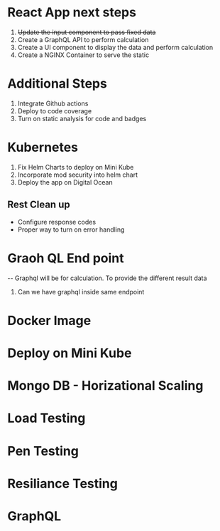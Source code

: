 # React App next steps
1. ~~Update the input component to pass fixed data~~
2. Create a GraphQL API to perform calculation
3. Create a UI component to display the data and perform calculation
4. Create a NGINX Container to serve the static

# Additional Steps
1. Integrate Github actions
2. Deploy to code coverage
3. Turn on static analysis for code and badges


# Kubernetes 
1. Fix Helm Charts to deploy on Mini Kube
2. Incorporate mod security into helm chart
3. Deploy the app on Digital Ocean

## Rest Clean up

- Configure response codes
- Proper way to turn on error handling

# Graoh QL End point

-- Graphql will be for calculation. To provide the different result data

1. Can we have graphql inside same endpoint

# Docker Image

# Deploy on Mini Kube

# Mongo DB - Horizational Scaling

# Load Testing

# Pen Testing

# Resiliance Testing

# GraphQL
